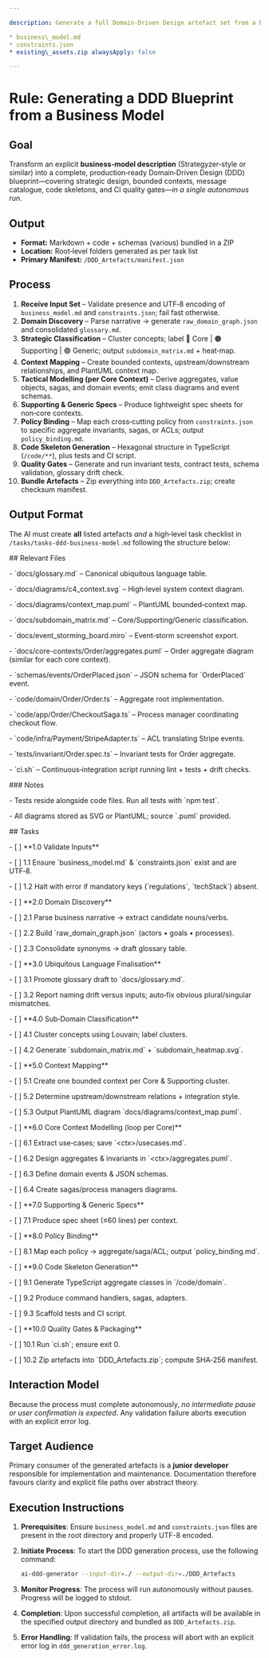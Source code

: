 ```yaml
---

description: Generate a full Domain‑Driven Design artefact set from a business‑model document, without human pauses. globs:

* business\_model.md  
* constraints.json  
* existing\_assets.zip alwaysApply: false

---
```


# Rule: Generating a DDD Blueprint from a Business Model

## Goal

Transform an explicit **business‑model description** (Strategyzer‑style or similar) into a complete, production‑ready Domain‑Driven Design (DDD) blueprint—covering strategic design, bounded contexts, message catalogue, code skeletons, and CI quality gates—*in a single autonomous run*.

## Output

* **Format:** Markdown \+ code \+ schemas (various) bundled in a ZIP  
* **Location:** Root‑level folders generated as per task list  
* **Primary Manifest:** `/DDD_Artefacts/manifest.json`

## Process

1. **Receive Input Set** – Validate presence and UTF‑8 encoding of `business_model.md` and `constraints.json`; fail fast otherwise.  
2. **Domain Discovery** – Parse narrative → generate `raw_domain_graph.json` and consolidated `glossary.md`.  
3. **Strategic Classification** – Cluster concepts; label 🔴 Core | 🟠 Supporting | 🟢 Generic; output `subdomain_matrix.md` \+ heat‑map.  
4. **Context Mapping** – Create bounded contexts, upstream/downstream relationships, and PlantUML context map.  
5. **Tactical Modelling (per Core Context)** – Derive aggregates, value objects, sagas, and domain events; emit class diagrams and event schemas.  
6. **Supporting & Generic Specs** – Produce lightweight spec sheets for non‑core contexts.  
7. **Policy Binding** – Map each cross‑cutting policy from `constraints.json` to specific aggregate invariants, sagas, or ACLs; output `policy_binding.md`.  
8. **Code Skeleton Generation** – Hexagonal structure in TypeScript (`/code/**`), plus tests and CI script.  
9. **Quality Gates** – Generate and run invariant tests, contract tests, schema validation, glossary drift check.  
10. **Bundle Artefacts** – Zip everything into `DDD_Artefacts.zip`; create checksum manifest.

## Output Format

The AI must create **all** listed artefacts *and* a high‑level task checklist in `/tasks/tasks-ddd-business-model.md` following the structure below:

\#\# Relevant Files

\- \`docs/glossary.md\` – Canonical ubiquitous language table.

\- \`docs/diagrams/c4\_context.svg\` – High‑level system context diagram.

\- \`docs/diagrams/context\_map.puml\` – PlantUML bounded‑context map.

\- \`docs/subdomain\_matrix.md\` – Core/Supporting/Generic classification.

\- \`docs/event\_storming\_board.miro\` – Event‑storm screenshot export.

\- \`docs/core-contexts/Order/aggregates.puml\` – Order aggregate diagram (similar for each core context).

\- \`schemas/events/OrderPlaced.json\` – JSON schema for \`OrderPlaced\` event.

\- \`code/domain/Order/Order.ts\` – Aggregate root implementation.

\- \`code/app/Order/CheckoutSaga.ts\` – Process manager coordinating checkout flow.

\- \`code/infra/Payment/StripeAdapter.ts\` – ACL translating Stripe events.

\- \`tests/invariant/Order.spec.ts\` – Invariant tests for Order aggregate.

\- \`ci.sh\` – Continuous‑integration script running lint \+ tests \+ drift checks.

\#\#\# Notes

\- Tests reside alongside code files.  Run all tests with \`npm test\`.

\- All diagrams stored as SVG or PlantUML; source \`.puml\` provided.

\#\# Tasks

\- \[ \] \*\*1.0 Validate Inputs\*\*

  \- \[ \] 1.1 Ensure \`business\_model.md\` & \`constraints.json\` exist and are UTF‑8.

  \- \[ \] 1.2 Halt with error if mandatory keys (\`regulations\`, \`techStack\`) absent.

\- \[ \] \*\*2.0 Domain Discovery\*\*

  \- \[ \] 2.1 Parse business narrative → extract candidate nouns/verbs.

  \- \[ \] 2.2 Build \`raw\_domain\_graph.json\` (actors • goals • processes).

  \- \[ \] 2.3 Consolidate synonyms → draft glossary table.

\- \[ \] \*\*3.0 Ubiquitous Language Finalisation\*\*

  \- \[ \] 3.1 Promote glossary draft to \`docs/glossary.md\`.

  \- \[ \] 3.2 Report naming drift versus inputs; auto‑fix obvious plural/singular mismatches.

\- \[ \] \*\*4.0 Sub‑Domain Classification\*\*

  \- \[ \] 4.1 Cluster concepts using Louvain; label clusters.

  \- \[ \] 4.2 Generate \`subdomain\_matrix.md\` \+ \`subdomain\_heatmap.svg\`.

\- \[ \] \*\*5.0 Context Mapping\*\*

  \- \[ \] 5.1 Create one bounded context per Core & Supporting cluster.

  \- \[ \] 5.2 Determine upstream/downstream relations \+ integration style.

  \- \[ \] 5.3 Output PlantUML diagram \`docs/diagrams/context\_map.puml\`.

\- \[ \] \*\*6.0 Core Context Modelling (loop per Core)\*\*

  \- \[ \] 6.1 Extract use‑cases; save \`\<ctx\>/usecases.md\`.

  \- \[ \] 6.2 Design aggregates & invariants in \`\<ctx\>/aggregates.puml\`.

  \- \[ \] 6.3 Define domain events & JSON schemas.

  \- \[ \] 6.4 Create sagas/process managers diagrams.

\- \[ \] \*\*7.0 Supporting & Generic Specs\*\*

  \- \[ \] 7.1 Produce spec sheet (≤60 lines) per context.

\- \[ \] \*\*8.0 Policy Binding\*\*

  \- \[ \] 8.1 Map each policy → aggregate/saga/ACL; output \`policy\_binding.md\`.

\- \[ \] \*\*9.0 Code Skeleton Generation\*\*

  \- \[ \] 9.1 Generate TypeScript aggregate classes in \`/code/domain\`.

  \- \[ \] 9.2 Produce command handlers, sagas, adapters.

  \- \[ \] 9.3 Scaffold tests and CI script.

\- \[ \] \*\*10.0 Quality Gates & Packaging\*\*

  \- \[ \] 10.1 Run \`ci.sh\`; ensure exit 0\.

  \- \[ \] 10.2 Zip artefacts into \`DDD\_Artefacts.zip\`; compute SHA‑256 manifest.

## Interaction Model

Because the process must complete autonomously, *no intermediate pause or user confirmation is expected*.  Any validation failure aborts execution with an explicit error log.

## Target Audience

Primary consumer of the generated artefacts is a **junior developer** responsible for implementation and maintenance.  Documentation therefore favours clarity and explicit file paths over abstract theory.  

## Execution Instructions

1. **Prerequisites**: Ensure `business_model.md` and `constraints.json` files are present in the root directory and properly UTF-8 encoded.

2. **Initiate Process**: To start the DDD generation process, use the following command:
   ```bash
   ai-ddd-generator --input-dir=./ --output-dir=./DDD_Artefacts
   ```

3. **Monitor Progress**: The process will run autonomously without pauses. Progress will be logged to stdout.

4. **Completion**: Upon successful completion, all artifacts will be available in the specified output directory and bundled as `DDD_Artefacts.zip`.

5. **Error Handling**: If validation fails, the process will abort with an explicit error log in `ddd_generation_error.log`.
